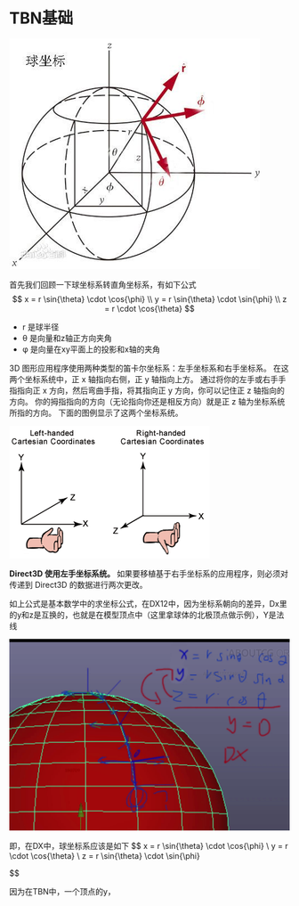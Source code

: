 # TBN基础

![img](.\format,f_auto)

首先我们回顾一下球坐标系转直角坐标系，有如下公式
$$
x = r \sin{\theta} \cdot \cos{\phi}
\\ 
y = r \sin{\theta} \cdot \sin{\phi}
\\
z = r \cdot \cos{\theta}
$$

- r 是球半径
- θ 是向量和z轴正方向夹角
- φ 是向量在xy平面上的投影和x轴的夹角



3D 图形应用程序使用两种类型的笛卡尔坐标系：左手坐标系和右手坐标系。 在这两个坐标系统中，正 x 轴指向右侧，正 y 轴指向上方。 通过将你的左手或右手手指指向正 x 方向，然后弯曲手指，将其指向正 y 方向，你可以记住正 z 轴指向的方向。 你的拇指指向的方向（无论指向你还是相反方向）就是正 z 轴为坐标系统所指的方向。 下面的图例显示了这两个坐标系统。



![左手和右手笛卡尔坐标系统图例](.\leftrght.png)

**Direct3D 使用左手坐标系统。** 如果要移植基于右手坐标系的应用程序，则必须对传递到 Direct3D 的数据进行两次更改。



如上公式是基本数学中的求坐标公式，在DX12中，因为坐标系朝向的差异，Dx里的y和z是互换的，也就是在模型顶点中（这里拿球体的北极顶点做示例），Y是法线

![image-20230910231739411](.\image-20230910231739411.png)

即，在DX中，球坐标系应该是如下
$$
x = r \sin{\theta} \cdot \cos{\phi}
\\
y = r \cdot \cos{\theta}
\\
z = r \sin{\theta} \cdot \sin{\phi}

$$


因为在TBN中，一个顶点的y，

